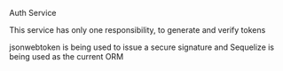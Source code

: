 Auth Service

This service has only one responsibility, to generate and verify tokens

jsonwebtoken is being used to issue a secure signature and Sequelize is being used as the current ORM
